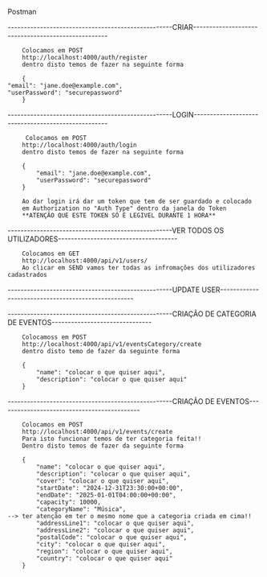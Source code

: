 Postman

---------------------------------------------------CRIAR---------------------------------------------------

        Colocamos em POST
        http://localhost:4000/auth/register                 
        dentro disto temos de fazer na seguinte forma

        {
    "email": "jane.doe@example.com",
    "userPassword": "securepassword"
        }

---------------------------------------------------LOGIN---------------------------------------------------

         Colocamos em POST
        http://localhost:4000/auth/login                 
        dentro disto temos de fazer na seguinte forma

        {
            "email": "jane.doe@example.com",
            "userPassword": "securepassword"
        }   

        Ao dar login irá dar um token que tem de ser guardado e colocado
        em Authorization no "Auth Type" dentro da janela do Token
        **ATENÇÃO QUE ESTE TOKEN SÓ É LEGIVEL DURANTE 1 HORA**

---------------------------------------------------VER TODOS OS UTILIZADORES-------------------------------------

        Colocamos em GET
        http://localhost:4000/api/v1/users/
        Ao clicar em SEND vamos ter todas as infromações dos utilizadores cadastrados

---------------------------------------------------UPDATE USER---------------------------------------------------


---------------------------------------------------CRIAÇÃO DE CATEGORIA DE EVENTOS-------------------------------

        Colocamoss em POST
        http://localhost:4000/api/v1/eventsCategory/create
        dentro disto temo de fazer da seguinte forma

        {
            "name": "colocar o que quiser aqui",
            "description": "colocar o que quiser aqui"
        }

---------------------------------------------------CRIAÇÃO DE EVENTOS--------------------------------------------

        Colocamos em POST
        http://localhost:4000/api/v1/events/create
        Para isto funcionar temos de ter categoria feita!!
        Dentro disto temos de fazer da seguinte forma

        {
            "name": "colocar o que quiser aqui",
            "description": "colocar o que quiser aqui",
            "cover": "colocar o que quiser aqui",
            "startDate": "2024-12-31T23:30:00+00:00",
            "endDate": "2025-01-01T04:00:00+00:00",
            "capacity": 10000,
            "categoryName": "Música",                                           --> ter atenção em ter o mesmo nome que a categoria criada em cima!!
            "addressLine1": "colocar o que quiser aqui",
            "addressLine2": "colocar o que quiser aqui",
            "postalCode": "colocar o que quiser aqui",
            "city": "colocar o que quiser aqui",
            "region": "colocar o que quiser aqui",
            "country": "colocar o que quiser aqui"
        }